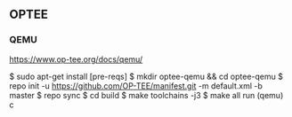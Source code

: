 
## OPTEE
### QEMU 
https://www.op-tee.org/docs/qemu/

$ sudo apt-get install [pre-reqs]
$ mkdir optee-qemu && cd optee-qemu
$ repo init -u https://github.com/OP-TEE/manifest.git -m default.xml -b master
$ repo sync
$ cd build
$ make toolchains -j3
$ make all run
(qemu) c
